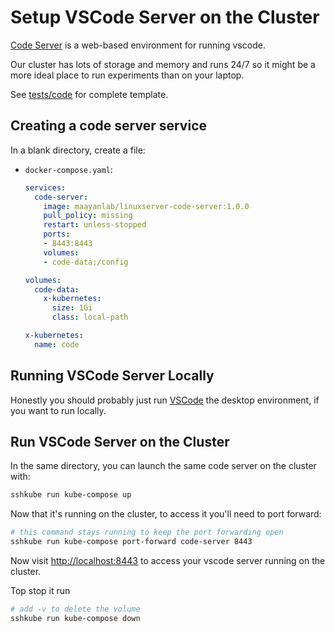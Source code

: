# Setup VSCode Server on the Cluster

[Code Server](https://github.com/coder/code-server) is a web-based environment for running vscode.

Our cluster has lots of storage and memory and runs 24/7 so it might be a more ideal place to run experiments than on your laptop.

See [tests/code](https://github.com/MaayanLab/dokku/tree/kube-compose/tests/code) for complete template.

## Creating a code server service

In a blank directory, create a file:
- `docker-compose.yaml`:
  ```yaml
  services:
    code-server:
      image: maayanlab/linuxserver-code-server:1.0.0
      pull_policy: missing
      restart: unless-stopped
      ports:
      - 8443:8443
      volumes:
      - code-data:/config

  volumes:
    code-data:
      x-kubernetes:
        size: 1Gi
        class: local-path

  x-kubernetes:
    name: code
  ```

## Running VSCode Server Locally

Honestly you should probably just run [VSCode](https://code.visualstudio.com/) the desktop environment, if you want to run locally.

## Run VSCode Server on the Cluster

In the same directory, you can launch the same code server on the cluster with:

```bash
sshkube run kube-compose up
```

Now that it's running on the cluster, to access it you'll need to port forward:
```bash
# this command stays running to keep the port forwarding open
sshkube run kube-compose port-forward code-server 8443
```

Now visit <http://localhost:8443> to access your vscode server running on the cluster.

Top stop it run
```bash
# add -v to delete the volume
sshkube run kube-compose down
```
